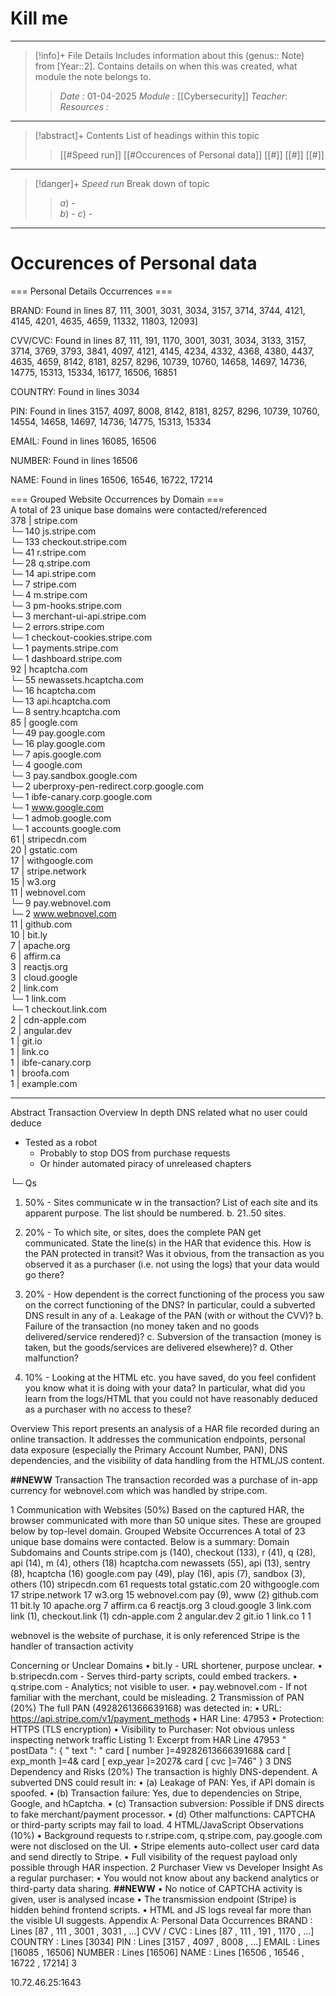 # Kill me
---
> [!info]+ File Details
> Includes information about this (genus:: Note) from [Year::2]. Contains details on when this was created, what module the note belongs to.
> > *Date :*  01-04-2025
> > *Module :* [[Cybersecurity]]
> > *Teacher*: 
> > *Resources :*

---
> [!abstract]+ Contents
> List of headings within this topic
> > [[#Speed run]]
> [[#Occurences of Personal data]]
> [[#]]
> [[#]]
> [[#]]

--- 
> [!danger]+ *Speed run*
> Break down of topic 
> > $a)$ -  
> $b)$ - 
> $c)$ - 

---

# Occurences of Personal data

=== Personal Details Occurrences ===  

BRAND: Found in lines 87, 111, 3001, 3031, 3034, 3157, 3714, 3744, 4121, 4145, 4201, 4635, 4659, 11332, 11803, 12093] 

CVV/CVC: Found in lines 87, 111, 191, 1170, 3001, 3031, 3034, 3133, 3157, 3714, 3769, 3793, 3841, 4097, 4121, 4145, 4234, 4332, 4368, 4380, 4437, 4635, 4659, 8142, 8181, 8257, 8296, 10739, 10760, 14658, 14697, 14736, 14775, 15313, 15334, 16177, 16506, 16851

COUNTRY: Found in lines 3034 

PIN: Found in lines 3157, 4097, 8008, 8142, 8181, 8257, 8296, 10739, 10760, 14554, 14658, 14697, 14736, 14775, 15313, 15334

EMAIL: Found in lines 16085, 16506

NUMBER: Found in lines 16506

NAME: Found in lines 16506, 16546, 16722, 17214
  
=== Grouped Website Occurrences by Domain ===  
A total of 23 unique base domains were contacted/referenced  
378 | stripe.com  
└─ 140 js.stripe.com  
└─ 133 checkout.stripe.com  
└─ 41 r.stripe.com  
└─ 28 q.stripe.com  
└─ 14 api.stripe.com  
└─ 7 stripe.com  
└─ 4 m.stripe.com  
└─ 3 pm-hooks.stripe.com  
└─ 3 merchant-ui-api.stripe.com  
└─ 2 errors.stripe.com  
└─ 1 checkout-cookies.stripe.com  
└─ 1 payments.stripe.com  
└─ 1 dashboard.stripe.com  
92 | hcaptcha.com  
└─ 55 newassets.hcaptcha.com  
└─ 16 hcaptcha.com  
└─ 13 api.hcaptcha.com  
└─ 8 sentry.hcaptcha.com  
85 | google.com  
└─ 49 pay.google.com  
└─ 16 play.google.com  
└─ 7 apis.google.com  
└─ 4 google.com  
└─ 3 pay.sandbox.google.com  
└─ 2 uberproxy-pen-redirect.corp.google.com  
└─ 1 ibfe-canary.corp.google.com  
└─ 1 www.google.com  
└─ 1 admob.google.com  
└─ 1 accounts.google.com  
61 | stripecdn.com  
20 | gstatic.com  
17 | withgoogle.com  
17 | stripe.network  
15 | w3.org  
11 | webnovel.com  
└─ 9 pay.webnovel.com  
└─ 2 www.webnovel.com  
11 | github.com  
10 | bit.ly  
7 | apache.org  
6 | affirm.ca  
3 | reactjs.org  
3 | cloud.google  
2 | link.com  
└─ 1 link.com  
└─ 1 checkout.link.com  
2 | cdn-apple.com  
2 | angular.dev  
1 | git.io  
1 | link.co  
1 | ibfe-canary.corp  
1 | broofa.com  
1 | example.com




---

Abstract 
Transaction
Overview
In depth 
DNS related
what no user could deduce
- Tested as a robot 
	- Probably to stop DOS from purchase requests
	- Or hinder automated piracy of unreleased chapters



└─
Qs
1) 50% - Sites communicate w in the transaction? List of each site and its apparent purpose. The list should be numbered. b. 21..50 sites. 

2) 20% - To which site, or sites, does the complete PAN get communicated. State the line(s) in the HAR that evidence this. How is the PAN protected in transit? Was it obvious, from the transaction as you observed it as a purchaser (i.e. not using the logs) that your data would go there? 

3) 20% - How dependent is the correct functioning of the process you saw on the correct functioning of the DNS? In particular, could a subverted DNS result in any of a. Leakage of the PAN (with or without the CVV)? b. Failure of the transaction (no money taken and no goods delivered/service rendered)? c. Subversion of the transaction (money is taken, but the goods/services are delivered elsewhere)? d. Other malfunction? 
   
4) 10% - Looking at the HTML etc. you have saved, do you feel confident you know what it is doing with your data? In particular, what did you learn from the logs/HTML that you could not have reasonably deduced as a purchaser with no access to these?




Overview
This report presents an analysis of a HAR file recorded during an
online transaction. It addresses the communication endpoints, personal data exposure
(especially the Primary Account Number, PAN), DNS dependencies, and the visibility of
data handling from the HTML/JS content.

**##NEWW** 
Transaction
The transaction recorded was a purchase of in-app currency for webnovel.com which was handled by stripe.com. 

1 Communication with Websites (50%)
Based on the captured HAR, the browser communicated with more than 50 unique sites.
These are grouped below by top-level domain.
Grouped Website Occurrences
A total of 23 unique base domains were contacted. Below is a summary:
Domain Subdomains and Counts
stripe.com js (140), checkout (133), r (41), q (28), api (14), m (4), others (18)
hcaptcha.com newassets (55), api (13), sentry (8), hcaptcha (16)
google.com pay (49), play (16), apis (7), sandbox (3), others (10)
stripecdn.com 61 requests total
gstatic.com 20
withgoogle.com 17
stripe.network 17
w3.org 15
webnovel.com pay (9), www (2)
github.com 11
bit.ly 10
apache.org 7
affirm.ca 6
reactjs.org 3
cloud.google 3
link.com link (1), checkout.link (1)
cdn-apple.com 2
angular.dev 2
git.io 1
link.co 1
1

webnovel is the website of purchase, it is only referenced 
Stripe is the handler of transaction activity


Concerning or Unclear Domains
• bit.ly - URL shortener, purpose unclear.
• b.stripecdn.com - Serves third-party scripts, could embed trackers.
• q.stripe.com - Analytics; not visible to user.
• pay.webnovel.com - If not familiar with the merchant, could be misleading.
2 Transmission of PAN (20%)
The full PAN (4928261366639168) was detected in:
• URL: https://api.stripe.com/v1/payment_methods
• HAR Line: 47953
• Protection: HTTPS (TLS encryption)
• Visibility to Purchaser: Not obvious unless inspecting network traffic
Listing 1: Excerpt from HAR Line 47953
" postData ": {
" text ": " card [ number ]=4928261366639168& card [ exp_month ]=4& card
[ exp_year ]=2027& card [ cvc ]=746"
}
3 DNS Dependency and Risks (20%)
The transaction is highly DNS-dependent. A subverted DNS could result in:
• (a) Leakage of PAN: Yes, if API domain is spoofed.
• (b) Transaction failure: Yes, due to dependencies on Stripe, Google, and hCaptcha.
• (c) Transaction subversion: Possible if DNS directs to fake merchant/payment
processor.
• (d) Other malfunctions: CAPTCHA or third-party scripts may fail to load.
4 HTML/JavaScript Observations (10%)
• Background requests to r.stripe.com, q.stripe.com, pay.google.com were not
disclosed on the UI.
• Stripe elements auto-collect user card data and send directly to Stripe.
• Full visibility of the request payload only possible through HAR inspection.
2
Purchaser View vs Developer Insight
As a regular purchaser:
• You would not know about any backend analytics or third-party data sharing.
**##NEWW** • No notice of CAPTCHA activity is given, user is analysed incase 
• The transmission endpoint (Stripe) is hidden behind frontend scripts.
• HTML and JS logs reveal far more than the visible UI suggests.
Appendix A: Personal Data Occurrences
BRAND : Lines [87 , 111 , 3001 , 3031 , ...]
CVV / CVC : Lines [87 , 111 , 191 , 1170 , ...]
COUNTRY : Lines [3034]
PIN : Lines [3157 , 4097 , 8008 , ...]
EMAIL : Lines [16085 , 16506]
NUMBER : Lines [16506]
NAME : Lines [16506 , 16546 , 16722 , 17214]
3


10.72.46.25:1643